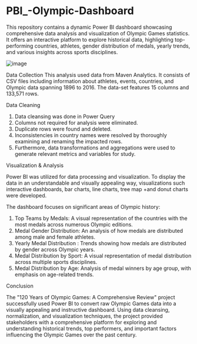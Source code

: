 # PBI_-Olympic-Dashboard
This repository contains a dynamic Power BI dashboard showcasing comprehensive data analysis and visualization of Olympic Games statistics. It offers an interactive platform to explore historical data, highlighting top-performing countries, athletes, gender distribution of medals, yearly trends, and various insights across sports disciplines.

![image](https://github.com/KunalUdapure20/PBI_-Olympic-Dashboard/assets/170968948/b1c69dbf-8ebf-4e07-8e76-659eb4a3b099)

Data Collection
This analysis used data from Maven Analytics. It consists of CSV files including information about athletes, events, countries, and Olympic data spanning 1896 to 2016.
The data-set features 15 columns and 133,571 rows.

Data Cleaning 

1. Data cleansing was done in Power Query
2. Columns not required for analysis were eliminated. 
3. Duplicate rows were found and deleted. 
4. Inconsistencies in country names were resolved by thoroughly examining and renaming the impacted rows.
5. Furthermore, data transformations and aggregations were used to generate relevant metrics and variables for study.

Visualization & Analysis

Power BI was utilized for data processing and visualization. 
To display the data in an understandable and visually appealing way, visualizations such interactive dashboards, bar charts, line charts, tree map +and donut charts were developed.


The dashboard focuses on significant areas of Olympic history:

1. Top Teams by Medals: A visual representation of the countries with the most medals across numerous Olympic editions. 
2. Medal Gender Distribution: An analysis of how medals are distributed among male and female athletes. 
3. Yearly Medal Distribution : Trends showing how medals are distributed by gender across Olympic years. 
4. Medal Distribution by Sport: A visual representation of medal distribution across multiple sports disciplines.
5. Medal Distribution by Age: Analysis of medal winners by age group, with emphasis on age-related trends.

Conclusion

The "120 Years of Olympic Games: A Comprehensive Review" project successfully used Power BI to convert raw Olympic Games data into a visually appealing and instructive dashboard. Using data cleansing, normalization, and visualization techniques, the project provided stakeholders with a comprehensive platform for exploring and understanding historical trends, top performers, and important factors influencing the Olympic Games over the past century.
